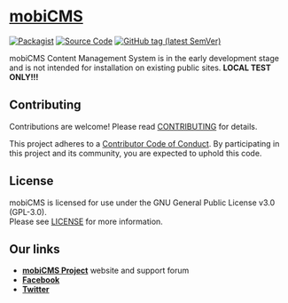# [mobiCMS](http://mobicms.org)

[![Packagist](https://img.shields.io/github/license/mobicms/mobicms?color=blue)](https://github.com/mobicms/mobicms/blob/develop/LICENSE)
[![Source Code](http://img.shields.io/badge/source-mobicms/mobicms-blue.svg)](https://github.com/mobicms/mobicms)
[![GitHub tag (latest SemVer)](https://img.shields.io/github/tag/mobicms/mobicms.svg?label=stable)](https://github.com/mobicms/mobicms/releases)

mobiCMS Content Management System is in the early development stage and is not intended for installation on existing
public sites. **LOCAL TEST ONLY!!!**


## Contributing

Contributions are welcome! Please read [CONTRIBUTING](https://github.com/mobicms/mobicms/blob/develop/.github/CONTRIBUTING.md) for details.  

This project adheres to a [Contributor Code of Conduct](https://github.com/mobicms/mobicms/blob/develop/.github/CODE_OF_CONDUCT.md).
By participating in this project and its community, you are expected to uphold this code.


## License

mobiCMS is licensed for use under the GNU General Public License v3.0 (GPL-3.0).  
Please see [LICENSE](https://github.com/mobicms/mobicms/blob/master/LICENSE) for more information.


## Our links
- [**mobiCMS Project**](https://mobicms.org) website and support forum
- [**Facebook**](https://www.facebook.com/mobicms)
- [**Twitter**](https://twitter.com/mobicms)
